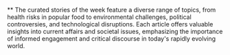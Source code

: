 **
The curated stories of the week feature a diverse range of topics, from health risks in popular food to environmental challenges, political controversies, and technological disruptions. Each article offers valuable insights into current affairs and societal issues, emphasizing the importance of informed engagement and critical discourse in today's rapidly evolving world.